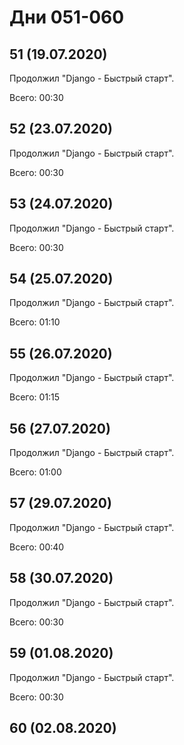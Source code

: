 # Дни 051-060

## 51 (19.07.2020)

Продолжил "Django - Быстрый старт".

Всего: 00:30

## 52 (23.07.2020)

Продолжил "Django - Быстрый старт".

Всего: 00:30

## 53 (24.07.2020)

Продолжил "Django - Быстрый старт".

Всего: 00:30

## 54 (25.07.2020)

Продолжил "Django - Быстрый старт".

Всего: 01:10

## 55 (26.07.2020)

Продолжил "Django - Быстрый старт".

Всего: 01:15

## 56 (27.07.2020)

Продолжил "Django - Быстрый старт".

Всего: 01:00

## 57 (29.07.2020)

Продолжил "Django - Быстрый старт".

Всего: 00:40

## 58 (30.07.2020)

Продолжил "Django - Быстрый старт".

Всего: 00:30

## 59 (01.08.2020)

Продолжил "Django - Быстрый старт".

Всего: 00:30

## 60 (02.08.2020)
